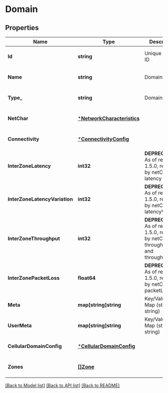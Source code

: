 # Domain

## Properties
Name | Type | Description | Notes
------------ | ------------- | ------------- | -------------
**Id** | **string** | Unique domain ID | [optional] [default to null]
**Name** | **string** | Domain name | [optional] [default to null]
**Type_** | **string** | Domain type | [optional] [default to null]
**NetChar** | [***NetworkCharacteristics**](NetworkCharacteristics.md) |  | [optional] [default to null]
**Connectivity** | [***ConnectivityConfig**](ConnectivityConfig.md) |  | [optional] [default to null]
**InterZoneLatency** | **int32** | **DEPRECATED** As of release 1.5.0, replaced by netChar latency | [optional] [default to null]
**InterZoneLatencyVariation** | **int32** | **DEPRECATED** As of release 1.5.0, replaced by netChar latencyVariation | [optional] [default to null]
**InterZoneThroughput** | **int32** | **DEPRECATED** As of release 1.5.0, replaced by netChar throughputUl and throughputDl | [optional] [default to null]
**InterZonePacketLoss** | **float64** | **DEPRECATED** As of release 1.5.0, replaced by netChar packetLoss | [optional] [default to null]
**Meta** | **map[string]string** | Key/Value Pair Map (string, string) | [optional] [default to null]
**UserMeta** | **map[string]string** | Key/Value Pair Map (string, string) | [optional] [default to null]
**CellularDomainConfig** | [***CellularDomainConfig**](CellularDomainConfig.md) |  | [optional] [default to null]
**Zones** | [**[]Zone**](Zone.md) |  | [optional] [default to null]

[[Back to Model list]](../README.md#documentation-for-models) [[Back to API list]](../README.md#documentation-for-api-endpoints) [[Back to README]](../README.md)


